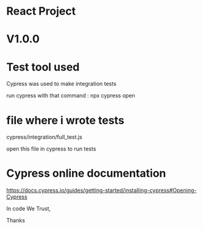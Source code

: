 # React Project
# V1.0.0

# Test tool used
Cypress was used to make integration tests

run cypress with that command : npx cypress open

# file where i wrote tests

cypress/integration/full_test.js

open this file in cypress to run tests

# Cypress online documentation
https://docs.cypress.io/guides/getting-started/installing-cypress#Opening-Cypress


In code We Trust,

Thanks